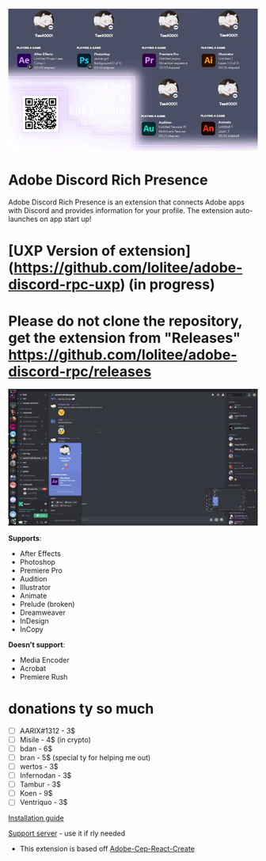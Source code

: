 ![](demo/demo.gif)
# Adobe Discord Rich Presence

Adobe Discord Rich Presence is an extension that connects Adobe apps with Discord and provides information for your profile. The extension auto-launches on app start up!

# [UXP Version of extension] (https://github.com/lolitee/adobe-discord-rpc-uxp) (in progress)
# Please do not clone the repository, get the extension from "Releases" https://github.com/lolitee/adobe-discord-rpc/releases

![](demo/preview.gif)

**Supports**:
- After Effects
- Photoshop
- Premiere Pro
- Audition
- Illustrator
- Animate 
- Prelude (broken)
- Dreamweaver 
- InDesign
- InCopy

**Doesn't support**:
- Media Encoder
- Acrobat
- Premiere Rush

# donations ty so much
- [ ] AARIX#1312 - 3$
- [ ] Misile - 4$ (in crypto)
- [ ] bdan - 6$ 
- [ ] bran - 5$ (special ty for helping me out)
- [ ] wertos - 3$
- [ ] Infernodan - 3$ 
- [ ] Tambur - 3$
- [ ] Koen - 9$
- [ ] Ventriquo - 3$

[Installation guide](https://github.com/lolitee/adobe-discord-rpc/blob/master/GUIDE.md)

[Support server](https://discord.gg/RGtxbuFtzb) - use it if rly needed

- This extension is based off [Adobe-Cep-React-Create](https://github.com/HendrixString/adobe-cep-react-create)
